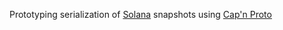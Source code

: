 Prototyping serialization of [Solana] snapshots using [Cap'n Proto]

[Solana]: https://solana.com/
[Cap'n Proto]: https://capnproto.org/
